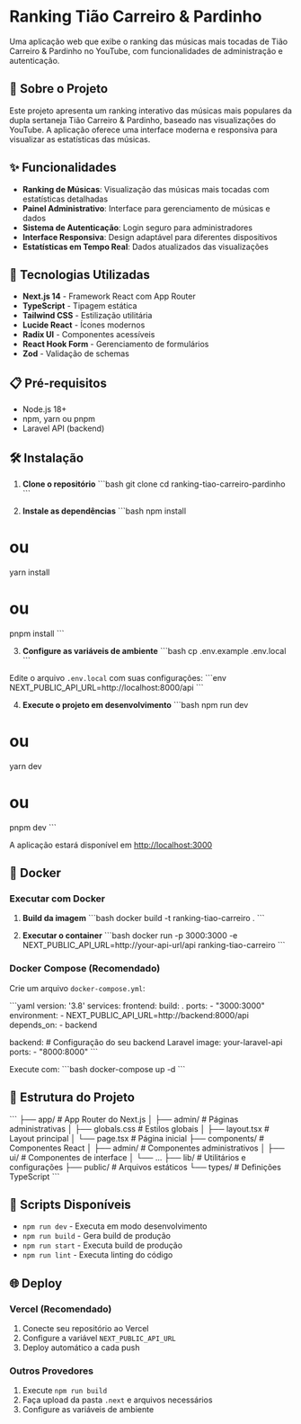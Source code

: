 # Ranking Tião Carreiro & Pardinho

Uma aplicação web que exibe o ranking das músicas mais tocadas de Tião Carreiro & Pardinho no YouTube, com funcionalidades de administração e autenticação.

## 🎵 Sobre o Projeto

Este projeto apresenta um ranking interativo das músicas mais populares da dupla sertaneja Tião Carreiro & Pardinho, baseado nas visualizações do YouTube. A aplicação oferece uma interface moderna e responsiva para visualizar as estatísticas das músicas.

## ✨ Funcionalidades

- **Ranking de Músicas**: Visualização das músicas mais tocadas com estatísticas detalhadas
- **Painel Administrativo**: Interface para gerenciamento de músicas e dados
- **Sistema de Autenticação**: Login seguro para administradores
- **Interface Responsiva**: Design adaptável para diferentes dispositivos
- **Estatísticas em Tempo Real**: Dados atualizados das visualizações

## 🚀 Tecnologias Utilizadas

- **Next.js 14** - Framework React com App Router
- **TypeScript** - Tipagem estática
- **Tailwind CSS** - Estilização utilitária
- **Lucide React** - Ícones modernos
- **Radix UI** - Componentes acessíveis
- **React Hook Form** - Gerenciamento de formulários
- **Zod** - Validação de schemas

## 📋 Pré-requisitos

- Node.js 18+ 
- npm, yarn ou pnpm
- Laravel API (backend)

## 🛠️ Instalação

1. **Clone o repositório**
\`\`\`bash
git clone <url-do-repositorio>
cd ranking-tiao-carreiro-pardinho
\`\`\`

2. **Instale as dependências**
\`\`\`bash
npm install
# ou
yarn install
# ou
pnpm install
\`\`\`

3. **Configure as variáveis de ambiente**
\`\`\`bash
cp .env.example .env.local
\`\`\`

Edite o arquivo `.env.local` com suas configurações:
\`\`\`env
NEXT_PUBLIC_API_URL=http://localhost:8000/api
\`\`\`

4. **Execute o projeto em desenvolvimento**
\`\`\`bash
npm run dev
# ou
yarn dev
# ou
pnpm dev
\`\`\`

A aplicação estará disponível em [http://localhost:3000](http://localhost:3000)

## 🐳 Docker

### Executar com Docker

1. **Build da imagem**
\`\`\`bash
docker build -t ranking-tiao-carreiro .
\`\`\`

2. **Executar o container**
\`\`\`bash
docker run -p 3000:3000 -e NEXT_PUBLIC_API_URL=http://your-api-url/api ranking-tiao-carreiro
\`\`\`

### Docker Compose (Recomendado)

Crie um arquivo `docker-compose.yml`:

\`\`\`yaml
version: '3.8'
services:
  frontend:
    build: .
    ports:
      - "3000:3000"
    environment:
      - NEXT_PUBLIC_API_URL=http://backend:8000/api
    depends_on:
      - backend
  
  backend:
    # Configuração do seu backend Laravel
    image: your-laravel-api
    ports:
      - "8000:8000"
\`\`\`

Execute com:
\`\`\`bash
docker-compose up -d
\`\`\`

## 📁 Estrutura do Projeto

\`\`\`
├── app/                    # App Router do Next.js
│   ├── admin/             # Páginas administrativas
│   ├── globals.css        # Estilos globais
│   ├── layout.tsx         # Layout principal
│   └── page.tsx           # Página inicial
├── components/            # Componentes React
│   ├── admin/            # Componentes administrativos
│   ├── ui/               # Componentes de interface
│   └── ...
├── lib/                  # Utilitários e configurações
├── public/               # Arquivos estáticos
└── types/                # Definições TypeScript
\`\`\`

## 🔧 Scripts Disponíveis

- `npm run dev` - Executa em modo desenvolvimento
- `npm run build` - Gera build de produção
- `npm run start` - Executa build de produção
- `npm run lint` - Executa linting do código

## 🌐 Deploy

### Vercel (Recomendado)
1. Conecte seu repositório ao Vercel
2. Configure a variável `NEXT_PUBLIC_API_URL`
3. Deploy automático a cada push

### Outros Provedores
1. Execute `npm run build`
2. Faça upload da pasta `.next` e arquivos necessários
3. Configure as variáveis de ambiente

